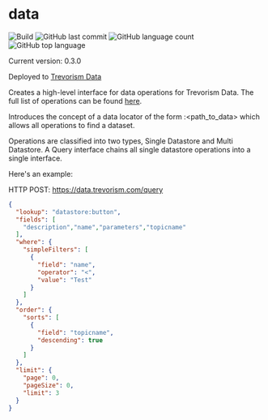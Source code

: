 # data
![Build](https://github.com/trevorism/data/actions/workflows/deploy.yml/badge.svg)
![GitHub last commit](https://img.shields.io/github/last-commit/trevorism/data)
![GitHub language count](https://img.shields.io/github/languages/count/trevorism/data)
![GitHub top language](https://img.shields.io/github/languages/top/trevorism/data)

Current version: 0.3.0

Deployed to [Trevorism Data](https://data.trevorism.com)

Creates a high-level interface for data operations for Trevorism Data. The full list of operations can be found [here](https://data.trevorism.com/describe).

Introduces the concept of a data locator of the form <repository>:<path_to_data> which allows all operations to find a dataset.

Operations are classified into two types, Single Datastore and Multi Datastore. A Query interface chains all single datastore operations into a single interface.

Here's an example:

HTTP POST: https://data.trevorism.com/query
```json
{
  "lookup": "datastore:button",
  "fields": [
    "description","name","parameters","topicname"
  ],
  "where": {
    "simpleFilters": [
      {
        "field": "name",
        "operator": "<",
        "value": "Test"
      }
    ]
  },
  "order": {
    "sorts": [
      {
        "field": "topicname",
        "descending": true
      }
    ]
  },
  "limit": {
    "page": 0,
    "pageSize": 0,
    "limit": 3
  }
}

```

